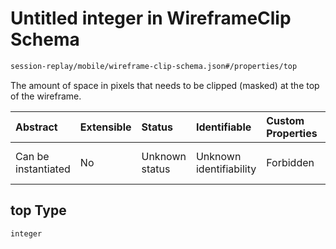 # Untitled integer in WireframeClip Schema

```txt
session-replay/mobile/wireframe-clip-schema.json#/properties/top
```

The amount of space in pixels that needs to be clipped (masked) at the top of the wireframe.

| Abstract            | Extensible | Status         | Identifiable            | Custom Properties | Additional Properties | Access Restrictions | Defined In                                                                                                     |
| :------------------ | :--------- | :------------- | :---------------------- | :---------------- | :-------------------- | :------------------ | :------------------------------------------------------------------------------------------------------------- |
| Can be instantiated | No         | Unknown status | Unknown identifiability | Forbidden         | Allowed               | Read only           | [wireframe-clip-schema.json\*](../out/session-replay/mobile/wireframe-clip-schema.json "open original schema") |

## top Type

`integer`
